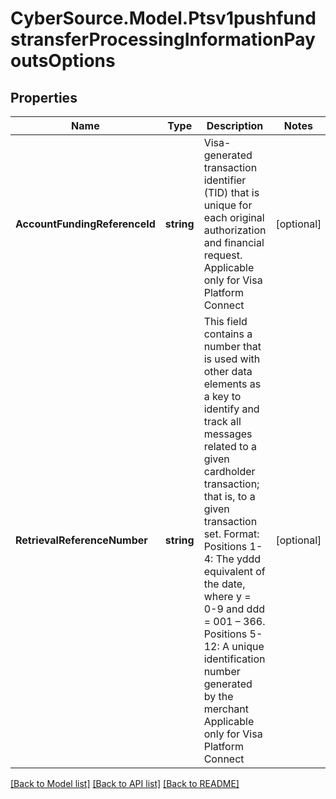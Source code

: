 # CyberSource.Model.Ptsv1pushfundstransferProcessingInformationPayoutsOptions
## Properties

Name | Type | Description | Notes
------------ | ------------- | ------------- | -------------
**AccountFundingReferenceId** | **string** | Visa-generated transaction identifier (TID) that is unique for each original authorization and financial request.  Applicable only for Visa Platform Connect  | [optional] 
**RetrievalReferenceNumber** | **string** | This field contains a number that is used with other data elements as a key to identify and track all messages related to a given cardholder transaction; that is, to a given transaction set.  Format: Positions 1-4: The yddd equivalent of the date, where y &#x3D; 0-9 and ddd &#x3D; 001 – 366. Positions 5-12: A unique identification number generated by the merchant  Applicable only for Visa Platform Connect  | [optional] 

[[Back to Model list]](../README.md#documentation-for-models) [[Back to API list]](../README.md#documentation-for-api-endpoints) [[Back to README]](../README.md)

